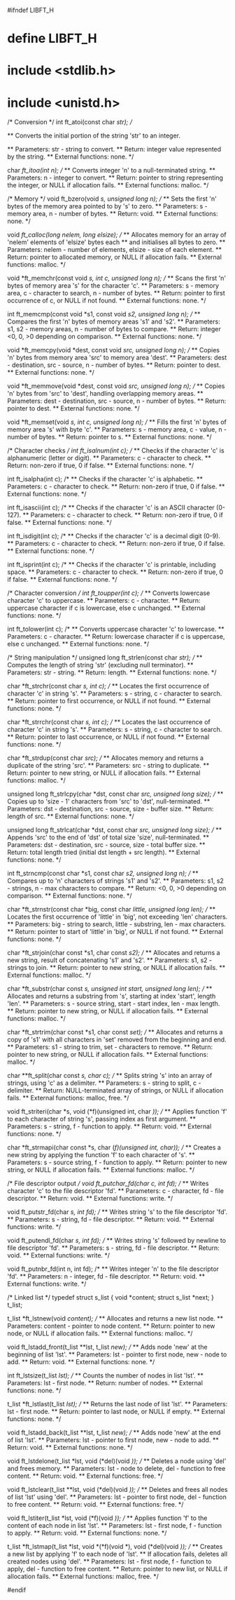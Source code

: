 #ifndef LIBFT_H
# define LIBFT_H

# include <stdlib.h>
# include <unistd.h>

/* Conversion */
int	ft_atoi(const char *str);
/*

** Converts the initial portion of the string 'str' to an integer.

** Parameters: str - string to convert.
** Return: integer value represented by the string.
** External functions: none.
*/

char	*ft_itoa(int n);
/*
** Converts integer 'n' to a null-terminated string.
** Parameters: n - integer to convert.
** Return: pointer to string representing the integer, or NULL if allocation fails.
** External functions: malloc.
*/

/* Memory */
void	ft_bzero(void *s, unsigned long n);
/*
** Sets the first 'n' bytes of the memory area pointed to by 's' to zero.
** Parameters: s - memory area, n - number of bytes.
** Return: void.
** External functions: none.
*/

void	*ft_calloc(long nelem, long elsize);
/*
** Allocates memory for an array of 'nelem' elements of 'elsize' bytes each
** and initialises all bytes to zero.
** Parameters: nelem - number of elements, elsize - size of each element.
** Return: pointer to allocated memory, or NULL if allocation fails.
** External functions: malloc.
*/

void	*ft_memchr(const void *s, int c, unsigned long n);
/*
** Scans the first 'n' bytes of memory area 's' for the character 'c'.
** Parameters: s - memory area, c - character to search, n - number of bytes.
** Return: pointer to first occurrence of c, or NULL if not found.
** External functions: none.
*/

int	ft_memcmp(const void *s1, const void *s2, unsigned long n);
/*
** Compares the first 'n' bytes of memory areas 's1' and 's2'.
** Parameters: s1, s2 - memory areas, n - number of bytes to compare.
** Return: integer <0, 0, >0 depending on comparison.
** External functions: none.
*/

void	*ft_memcpy(void *dest, const void *src, unsigned long n);
/*
** Copies 'n' bytes from memory area 'src' to memory area 'dest'.
** Parameters: dest - destination, src - source, n - number of bytes.
** Return: pointer to dest.
** External functions: none.
*/

void	*ft_memmove(void *dest, const void *src, unsigned long n);
/*
** Copies 'n' bytes from 'src' to 'dest', handling overlapping memory areas.
** Parameters: dest - destination, src - source, n - number of bytes.
** Return: pointer to dest.
** External functions: none.
*/

void	*ft_memset(void *s, int c, unsigned long n);
/*
** Fills the first 'n' bytes of memory area 's' with byte 'c'.
** Parameters: s - memory area, c - value, n - number of bytes.
** Return: pointer to s.
** External functions: none.
*/

/* Character checks */
int	ft_isalnum(int c);
/*
** Checks if the character 'c' is alphanumeric (letter or digit).
** Parameters: c - character to check.
** Return: non-zero if true, 0 if false.
** External functions: none.
*/

int	ft_isalpha(int c);
/*
** Checks if the character 'c' is alphabetic.
** Parameters: c - character to check.
** Return: non-zero if true, 0 if false.
** External functions: none.
*/

int	ft_isascii(int c);
/*
** Checks if the character 'c' is an ASCII character (0-127).
** Parameters: c - character to check.
** Return: non-zero if true, 0 if false.
** External functions: none.
*/

int	ft_isdigit(int c);
/*
** Checks if the character 'c' is a decimal digit (0-9).
** Parameters: c - character to check.
** Return: non-zero if true, 0 if false.
** External functions: none.
*/

int	ft_isprint(int c);
/*
** Checks if the character 'c' is printable, including space.
** Parameters: c - character to check.
** Return: non-zero if true, 0 if false.
** External functions: none.
*/

/* Character conversion */
int	ft_toupper(int c);
/*
** Converts lowercase character 'c' to uppercase.
** Parameters: c - character.
** Return: uppercase character if c is lowercase, else c unchanged.
** External functions: none.
*/

int	ft_tolower(int c);
/*
** Converts uppercase character 'c' to lowercase.
** Parameters: c - character.
** Return: lowercase character if c is uppercase, else c unchanged.
** External functions: none.
*/

/* String manipulation */
unsigned long	ft_strlen(const char *str);
/*
** Computes the length of string 'str' (excluding null terminator).
** Parameters: str - string.
** Return: length.
** External functions: none.
*/

char	*ft_strchr(const char *s, int c);
/*
** Locates the first occurrence of character 'c' in string 's'.
** Parameters: s - string, c - character to search.
** Return: pointer to first occurrence, or NULL if not found.
** External functions: none.
*/

char	*ft_strrchr(const char *s, int c);
/*
** Locates the last occurrence of character 'c' in string 's'.
** Parameters: s - string, c - character to search.
** Return: pointer to last occurrence, or NULL if not found.
** External functions: none.
*/

char	*ft_strdup(const char *src);
/*
** Allocates memory and returns a duplicate of the string 'src'.
** Parameters: src - string to duplicate.
** Return: pointer to new string, or NULL if allocation fails.
** External functions: malloc.
*/

unsigned long	ft_strlcpy(char *dst, const char *src, unsigned long size);
/*
** Copies up to 'size - 1' characters from 'src' to 'dst', null-terminated.
** Parameters: dst - destination, src - source, size - buffer size.
** Return: length of src.
** External functions: none.
*/

unsigned long	ft_strlcat(char *dst, const char *src, unsigned long size);
/*
** Appends 'src' to the end of 'dst' of total size 'size', null-terminated.
** Parameters: dst - destination, src - source, size - total buffer size.
** Return: total length tried (initial dst length + src length).
** External functions: none.
*/

int	ft_strncmp(const char *s1, const char *s2, unsigned long n);
/*
** Compares up to 'n' characters of strings 's1' and 's2'.
** Parameters: s1, s2 - strings, n - max characters to compare.
** Return: <0, 0, >0 depending on comparison.
** External functions: none.
*/

char	*ft_strnstr(const char *big, const char *little, unsigned long len);
/*
** Locates the first occurrence of 'little' in 'big', not exceeding 'len' characters.
** Parameters: big - string to search, little - substring, len - max characters.
** Return: pointer to start of 'little' in 'big', or NULL if not found.
** External functions: none.
*/

char	*ft_strjoin(char const *s1, char const *s2);
/*
** Allocates and returns a new string, result of concatenating 's1' and 's2'.
** Parameters: s1, s2 - strings to join.
** Return: pointer to new string, or NULL if allocation fails.
** External functions: malloc.
*/

char	*ft_substr(char const *s, unsigned int start, unsigned long len);
/*
** Allocates and returns a substring from 's', starting at index 'start', length 'len'.
** Parameters: s - source string, start - start index, len - max length.
** Return: pointer to new string, or NULL if allocation fails.
** External functions: malloc.
*/

char	*ft_strtrim(char const *s1, char const *set);
/*
** Allocates and returns a copy of 's1' with all characters in 'set' removed from the beginning and end.
** Parameters: s1 - string to trim, set - characters to remove.
** Return: pointer to new string, or NULL if allocation fails.
** External functions: malloc.
*/

char	**ft_split(char const *s, char c);
/*
** Splits string 's' into an array of strings, using 'c' as a delimiter.
** Parameters: s - string to split, c - delimiter.
** Return: NULL-terminated array of strings, or NULL if allocation fails.
** External functions: malloc, free.
*/

void	ft_striteri(char *s, void (*f)(unsigned int, char *));
/*
** Applies function 'f' to each character of string 's', passing index as first argument.
** Parameters: s - string, f - function to apply.
** Return: void.
** External functions: none.
*/

char	*ft_strmapi(char const *s, char (*f)(unsigned int, char));
/*
** Creates a new string by applying the function 'f' to each character of 's'.
** Parameters: s - source string, f - function to apply.
** Return: pointer to new string, or NULL if allocation fails.
** External functions: malloc.
*/

/* File descriptor output */
void	ft_putchar_fd(char c, int fd);
/*
** Writes character 'c' to the file descriptor 'fd'.
** Parameters: c - character, fd - file descriptor.
** Return: void.
** External functions: write.
*/

void	ft_putstr_fd(char *s, int fd);
/*
** Writes string 's' to the file descriptor 'fd'.
** Parameters: s - string, fd - file descriptor.
** Return: void.
** External functions: write.
*/

void	ft_putendl_fd(char *s, int fd);
/*
** Writes string 's' followed by newline to file descriptor 'fd'.
** Parameters: s - string, fd - file descriptor.
** Return: void.
** External functions: write.
*/

void	ft_putnbr_fd(int n, int fd);
/*
** Writes integer 'n' to the file descriptor 'fd'.
** Parameters: n - integer, fd - file descriptor.
** Return: void.
** External functions: write.
*/

/* Linked list */
typedef struct s_list
{
	void			*content;
	struct s_list	*next;
}	t_list;

t_list	*ft_lstnew(void *content);
/*
** Allocates and returns a new list node.
** Parameters: content - pointer to node content.
** Return: pointer to new node, or NULL if allocation fails.
** External functions: malloc.
*/

void	ft_lstadd_front(t_list **lst, t_list *new);
/*
** Adds node 'new' at the beginning of list 'lst'.
** Parameters: lst - pointer to first node, new - node to add.
** Return: void.
** External functions: none.
*/

int	ft_lstsize(t_list *lst);
/*
** Counts the number of nodes in list 'lst'.
** Parameters: lst - first node.
** Return: number of nodes.
** External functions: none.
*/

t_list	*ft_lstlast(t_list *lst);
/*
** Returns the last node of list 'lst'.
** Parameters: lst - first node.
** Return: pointer to last node, or NULL if empty.
** External functions: none.
*/

void	ft_lstadd_back(t_list **lst, t_list *new);
/*
** Adds node 'new' at the end of list 'lst'.
** Parameters: lst - pointer to first node, new - node to add.
** Return: void.
** External functions: none.
*/

void	ft_lstdelone(t_list *lst, void (*del)(void *));
/*
** Deletes a node using 'del' and frees memory.
** Parameters: lst - node to delete, del - function to free content.
** Return: void.
** External functions: free.
*/

void	ft_lstclear(t_list **lst, void (*del)(void *));
/*
** Deletes and frees all nodes of list 'lst' using 'del'.
** Parameters: lst - pointer to first node, del - function to free content.
** Return: void.
** External functions: free.
*/

void	ft_lstiter(t_list *lst, void (*f)(void *));
/*
** Applies function 'f' to the content of each node in list 'lst'.
** Parameters: lst - first node, f - function to apply.
** Return: void.
** External functions: none.
*/

t_list	*ft_lstmap(t_list *lst, void *(*f)(void *), void (*del)(void *));
/*
** Creates a new list by applying 'f' to each node of 'lst'.
** If allocation fails, deletes all created nodes using 'del'.
** Parameters: lst - first node, f - function to apply, del - function to free content.
** Return: pointer to new list, or NULL if allocation fails.
** External functions: malloc, free.
*/

#endif



